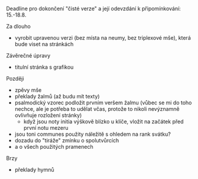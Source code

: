 Deadline pro dokončení "čisté verze" a její odevzdání k připomínkování: 15.-18.8.

Za dlouho

* vyrobit upravenou verzi (bez místa na neumy, bez triplexové mše), 
  která bude viset na stránkách

Závěrečné úpravy

* titulní stránka s grafikou

Později

* zpěvy mše
* překlady žalmů (až budu mít texty)
* psalmodický vzorec podložit prvním veršem žalmu (vůbec se mi do toho nechce,
  ale je potřeba to udělat včas, protože to nikoli nevýznamně ovlivňuje 
  rozložení stránky)
  * když jsou noty initia výškově blízko u klíče, vložit na začátek před
    první notu mezeru
* jsou toni communes použity náležitě s ohledem na rank svátku?
* dozadu do "tiráže" zmínku o spolutvůrcích
* a o všech použitých pramenech

Brzy

* překlady hymnů
